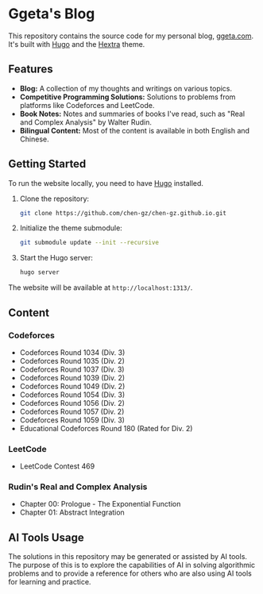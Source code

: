 # Ggeta's Blog

This repository contains the source code for my personal blog, [ggeta.com](https://ggeta.com). It's built with [Hugo](https://gohugo.io/) and the [Hextra](https://github.com/imfing/hextra) theme.

## Features

- **Blog:** A collection of my thoughts and writings on various topics.
- **Competitive Programming Solutions:** Solutions to problems from platforms like Codeforces and LeetCode.
- **Book Notes:** Notes and summaries of books I've read, such as "Real and Complex Analysis" by Walter Rudin.
- **Bilingual Content:** Most of the content is available in both English and Chinese.

## Getting Started

To run the website locally, you need to have [Hugo](https://gohugo.io/getting-started/installing/) installed.

1.  Clone the repository:
    ```bash
    git clone https://github.com/chen-gz/chen-gz.github.io.git
    ```
2.  Initialize the theme submodule:
    ```bash
    git submodule update --init --recursive
    ```
3.  Start the Hugo server:
    ```bash
    hugo server
    ```
The website will be available at `http://localhost:1313/`.

## Content

### Codeforces

- Codeforces Round 1034 (Div. 3)
- Codeforces Round 1035 (Div. 2)
- Codeforces Round 1037 (Div. 3)
- Codeforces Round 1039 (Div. 2)
- Codeforces Round 1049 (Div. 2)
- Codeforces Round 1054 (Div. 3)
- Codeforces Round 1056 (Div. 2)
- Codeforces Round 1057 (Div. 2)
- Codeforces Round 1059 (Div. 3)
- Educational Codeforces Round 180 (Rated for Div. 2)

### LeetCode

- LeetCode Contest 469

### Rudin's Real and Complex Analysis

- Chapter 00: Prologue - The Exponential Function
- Chapter 01: Abstract Integration

## AI Tools Usage

The solutions in this repository may be generated or assisted by AI tools. The purpose of this is to explore the capabilities of AI in solving algorithmic problems and to provide a reference for others who are also using AI tools for learning and practice.
